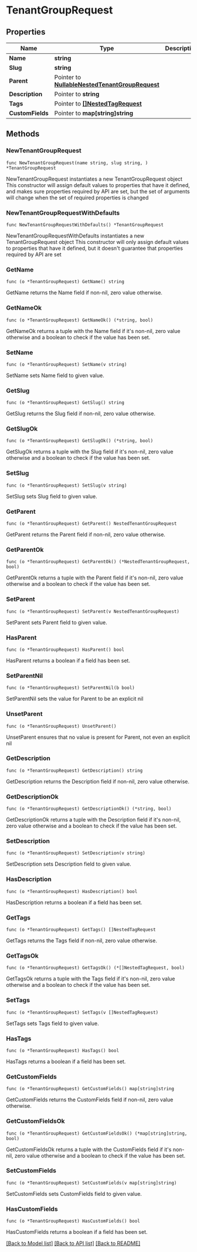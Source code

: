 # TenantGroupRequest

## Properties

Name | Type | Description | Notes
------------ | ------------- | ------------- | -------------
**Name** | **string** |  | 
**Slug** | **string** |  | 
**Parent** | Pointer to [**NullableNestedTenantGroupRequest**](NestedTenantGroupRequest.md) |  | [optional] 
**Description** | Pointer to **string** |  | [optional] 
**Tags** | Pointer to [**[]NestedTagRequest**](NestedTagRequest.md) |  | [optional] 
**CustomFields** | Pointer to **map[string]string** |  | [optional] 

## Methods

### NewTenantGroupRequest

`func NewTenantGroupRequest(name string, slug string, ) *TenantGroupRequest`

NewTenantGroupRequest instantiates a new TenantGroupRequest object
This constructor will assign default values to properties that have it defined,
and makes sure properties required by API are set, but the set of arguments
will change when the set of required properties is changed

### NewTenantGroupRequestWithDefaults

`func NewTenantGroupRequestWithDefaults() *TenantGroupRequest`

NewTenantGroupRequestWithDefaults instantiates a new TenantGroupRequest object
This constructor will only assign default values to properties that have it defined,
but it doesn't guarantee that properties required by API are set

### GetName

`func (o *TenantGroupRequest) GetName() string`

GetName returns the Name field if non-nil, zero value otherwise.

### GetNameOk

`func (o *TenantGroupRequest) GetNameOk() (*string, bool)`

GetNameOk returns a tuple with the Name field if it's non-nil, zero value otherwise
and a boolean to check if the value has been set.

### SetName

`func (o *TenantGroupRequest) SetName(v string)`

SetName sets Name field to given value.


### GetSlug

`func (o *TenantGroupRequest) GetSlug() string`

GetSlug returns the Slug field if non-nil, zero value otherwise.

### GetSlugOk

`func (o *TenantGroupRequest) GetSlugOk() (*string, bool)`

GetSlugOk returns a tuple with the Slug field if it's non-nil, zero value otherwise
and a boolean to check if the value has been set.

### SetSlug

`func (o *TenantGroupRequest) SetSlug(v string)`

SetSlug sets Slug field to given value.


### GetParent

`func (o *TenantGroupRequest) GetParent() NestedTenantGroupRequest`

GetParent returns the Parent field if non-nil, zero value otherwise.

### GetParentOk

`func (o *TenantGroupRequest) GetParentOk() (*NestedTenantGroupRequest, bool)`

GetParentOk returns a tuple with the Parent field if it's non-nil, zero value otherwise
and a boolean to check if the value has been set.

### SetParent

`func (o *TenantGroupRequest) SetParent(v NestedTenantGroupRequest)`

SetParent sets Parent field to given value.

### HasParent

`func (o *TenantGroupRequest) HasParent() bool`

HasParent returns a boolean if a field has been set.

### SetParentNil

`func (o *TenantGroupRequest) SetParentNil(b bool)`

 SetParentNil sets the value for Parent to be an explicit nil

### UnsetParent
`func (o *TenantGroupRequest) UnsetParent()`

UnsetParent ensures that no value is present for Parent, not even an explicit nil
### GetDescription

`func (o *TenantGroupRequest) GetDescription() string`

GetDescription returns the Description field if non-nil, zero value otherwise.

### GetDescriptionOk

`func (o *TenantGroupRequest) GetDescriptionOk() (*string, bool)`

GetDescriptionOk returns a tuple with the Description field if it's non-nil, zero value otherwise
and a boolean to check if the value has been set.

### SetDescription

`func (o *TenantGroupRequest) SetDescription(v string)`

SetDescription sets Description field to given value.

### HasDescription

`func (o *TenantGroupRequest) HasDescription() bool`

HasDescription returns a boolean if a field has been set.

### GetTags

`func (o *TenantGroupRequest) GetTags() []NestedTagRequest`

GetTags returns the Tags field if non-nil, zero value otherwise.

### GetTagsOk

`func (o *TenantGroupRequest) GetTagsOk() (*[]NestedTagRequest, bool)`

GetTagsOk returns a tuple with the Tags field if it's non-nil, zero value otherwise
and a boolean to check if the value has been set.

### SetTags

`func (o *TenantGroupRequest) SetTags(v []NestedTagRequest)`

SetTags sets Tags field to given value.

### HasTags

`func (o *TenantGroupRequest) HasTags() bool`

HasTags returns a boolean if a field has been set.

### GetCustomFields

`func (o *TenantGroupRequest) GetCustomFields() map[string]string`

GetCustomFields returns the CustomFields field if non-nil, zero value otherwise.

### GetCustomFieldsOk

`func (o *TenantGroupRequest) GetCustomFieldsOk() (*map[string]string, bool)`

GetCustomFieldsOk returns a tuple with the CustomFields field if it's non-nil, zero value otherwise
and a boolean to check if the value has been set.

### SetCustomFields

`func (o *TenantGroupRequest) SetCustomFields(v map[string]string)`

SetCustomFields sets CustomFields field to given value.

### HasCustomFields

`func (o *TenantGroupRequest) HasCustomFields() bool`

HasCustomFields returns a boolean if a field has been set.


[[Back to Model list]](../README.md#documentation-for-models) [[Back to API list]](../README.md#documentation-for-api-endpoints) [[Back to README]](../README.md)


